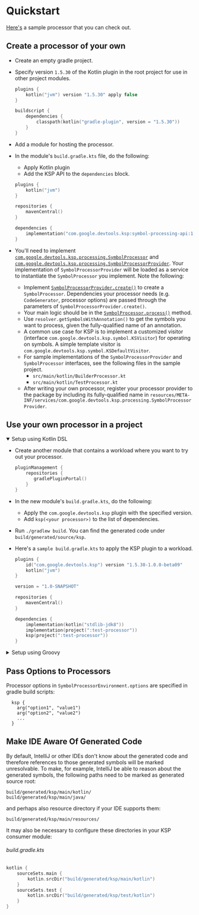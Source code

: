 # Quickstart

[Here's](https://github.com/google/ksp/releases/download/1.5.30-1.0.0-beta09/playground.zip) a sample processor that you can check out.

## Create a processor of your own

* Create an empty gradle project.
* Specify version `1.5.30` of the Kotlin plugin in the root project for use in other project modules.

  ```kotlin
  plugins {
      kotlin("jvm") version "1.5.30" apply false
  }

  buildscript {
      dependencies {
          classpath(kotlin("gradle-plugin", version = "1.5.30"))
      }
  }
  ```

* Add a module for hosting the processor.
* In the module's `build.gradle.kts` file, do the following:
    * Apply Kotlin plugin
    * Add the KSP API to the `dependencies` block.

  ```kotlin
  plugins {
      kotlin("jvm")
  }

  repositories {
      mavenCentral()
  }

  dependencies {
      implementation("com.google.devtools.ksp:symbol-processing-api:1.5.30-1.0.0-beta09")
  }
  ```

* You'll need to implement [`com.google.devtools.ksp.processing.SymbolProcessor`](../api/src/main/kotlin/com/google/devtools/ksp/processing/SymbolProcessor.kt) and
 [`com.google.devtools.ksp.processing.SymbolProcessorProvider`](../api/src/main/kotlin/com/google/devtools/ksp/processing/SymbolProcessorProvider.kt).
 Your implementation of `SymbolProcessorProvider` will be loaded as a service to instantiate the `SymbolProcessor` you implement.
  Note the following:
  * Implement [`SymbolProcessorProvider.create()`](https://github.com/google/ksp/blob/master/api/src/main/kotlin/com/google/devtools/ksp/processing/SymbolProcessorProvider.kt) to create a `SymbolProcessor`. Dependencies your processor needs (e.g. `CodeGenerator`, processor options) are passed through the parameters of `SymbolProcessorProvider.create()`.
  * Your main logic should be in the [`SymbolProcessor.process()`](https://github.com/google/ksp/blob/master/api/src/main/kotlin/com/google/devtools/ksp/processing/SymbolProcessor.kt) method.
  * Use `resolver.getSymbolsWithAnnotation()` to get the symbols you want to process, given
    the fully-qualified name of an annotation.
  * A common use case for KSP is to implement a customized visitor (interface
    `com.google.devtools.ksp.symbol.KSVisitor`) for operating on symbols. A simple template
    visitor is `com.google.devtools.ksp.symbol.KSDefaultVisitor`.
  * For sample implementations of the `SymbolProcessorProvider` and `SymbolProcessor` interfaces, see the following files
    in the sample project.
    * `src/main/kotlin/BuilderProcessor.kt`
    * `src/main/kotlin/TestProcessor.kt`
  * After writing your own processor, register your processor provider to the package by including
    its fully-qualified name in
    `resources/META-INF/services/com.google.devtools.ksp.processing.SymbolProcessorProvider`.

## Use your own processor in a project

<details open>
<summary>Setup using Kotlin DSL</summary>
  
* Create another module that contains a workload where you want to try out your processor.
  
  ```kotlin
  pluginManagement {
      repositories {
         gradlePluginPortal()
      }
  }
  ```

* In the new module's `build.gradle.kts`, do the following:
  * Apply the `com.google.devtools.ksp` plugin with the specified version.
  * Add `ksp(<your processor>)` to the list of dependencies.
* Run `./gradlew build`. You can find the generated code under
  `build/generated/source/ksp`.
* Here's a `sample build.gradle.kts` to apply the KSP plugin to a workload. 

  ```kotlin
  plugins {
      id("com.google.devtools.ksp") version "1.5.30-1.0.0-beta09"
      kotlin("jvm") 
  }

  version = "1.0-SNAPSHOT"

  repositories {
      mavenCentral()
  }

  dependencies {
      implementation(kotlin("stdlib-jdk8"))
      implementation(project(":test-processor"))
      ksp(project(":test-processor"))
  }
  ```

</details>
<details>
<summary>Setup using Groovy</summary>

    
  ```groovy
  pluginManagement {
    repositories {
        gradlePluginPortal()
    }
  }
  ```
* In your projects `build.gradle` file add a plugins block containing the ksp plugin:

  ```groovy
  plugins {
    id "com.google.devtools.ksp" version "1.5.30-1.0.0-beta09"
  }
  ```
  
* In the modules `build.gradle`, add the following:
  * Apply the `com.google.devtools.ksp` plugin:
  
  ```groovy
  apply plugin: 'com.google.devtools.ksp'
  ```
  
  * Add `ksp <your processor>` to the list of dependencies.
  
  ```groovy
  dependencies {
      implementation "org.jetbrains.kotlin:kotlin-stdlib:$kotlin_version"
      implementation project(":test-processor")
      ksp project(":test-processor")
  }
  ```

</details>

## Pass Options to Processors
Processor options in `SymbolProcessorEnvironment.options` are specified in gradle build scripts:
```
  ksp {
    arg("option1", "value1")
    arg("option2", "value2")
    ...
  }
```

## Make IDE Aware Of Generated Code
By default, IntelliJ or other IDEs don't know about the generated code and therefore
references to those generated symbols will be marked unresolvable.
To make, for example, IntelliJ be able to reason about the generated symbols,
the following paths need to be marked as generated source root:

```
build/generated/ksp/main/kotlin/
build/generated/ksp/main/java/
```

and perhaps also resource directory if your IDE supports them:

```
build/generated/ksp/main/resources/
```

It may also be necessary to configure these directories in your KSP consumer module:

###### build.gradle.kts
```kotlin
kotlin {
    sourceSets.main {
        kotlin.srcDir("build/generated/ksp/main/kotlin")
    }
    sourceSets.test {
        kotlin.srcDir("build/generated/ksp/test/kotlin")
    }
}
```
